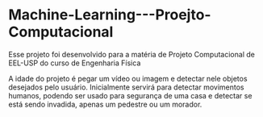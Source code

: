 # Machine-Learning---Proejto-Computacional
Esse projeto foi desenvolvido para a matéria de Projeto Computacional de EEL-USP do curso de Engenharia Física

A idade do projeto é pegar um vídeo ou imagem e detectar nele objetos desejados pelo usuário. 
Inicialmente servirá para detectar movimentos humanos, podendo ser usado para segurança de uma casa e detectar se está sendo invadida, apenas um pedestre ou um morador.
